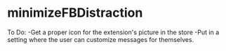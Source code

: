 minimizeFBDistraction
========

To Do: 
-Get a proper icon for the extension's picture in the store
-Put in a setting where the user can customize messages for themselves.